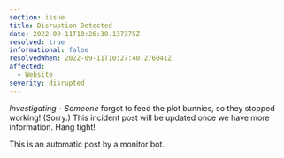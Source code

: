 ```yaml
---
section: issue
title: Disruption Detected
date: 2022-09-11T10:26:38.137375Z
resolved: true
informational: false
resolvedWhen: 2022-09-11T10:27:40.276041Z
affected:
  - Website
severity: disrupted
---
```

*Investigating* - _Someone_ forgot to feed the plot bunnies, so they stopped working! (Sorry.) This incident post will be updated once we have more information. Hang tight!

This is an automatic post by a monitor bot.
        